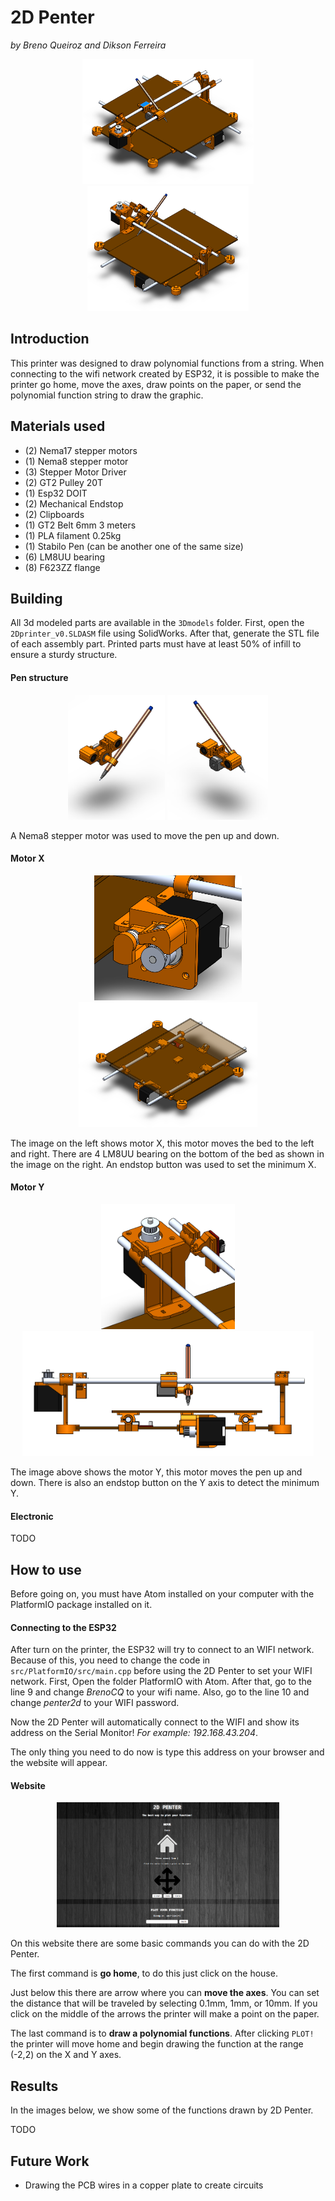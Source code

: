 # 2D Penter
_by Breno Queiroz and Dikson Ferreira_

<p align="center">
 <img src="https://github.com/Brenocq/2DPenter/blob/master/Images/IsometricView2.PNG" height="200">
 <img src="https://github.com/Brenocq/2DPenter/blob/master/Images/IsometricView1.PNG" height="200">
</p>

## Introduction
This printer was designed to draw polynomial functions from a string. When connecting to the wifi network created by ESP32, it is possible to make the printer go home, move the axes, draw points on the paper, or send the polynomial function string to draw the graphic.

## Materials used
 - (2) Nema17 stepper motors
 - (1) Nema8 stepper motor
 - (3) Stepper Motor Driver
 - (2) GT2 Pulley 20T
 - (1) Esp32 DOIT
 - (2) Mechanical Endstop
 - (2) Clipboards
 - (1) GT2 Belt 6mm 3 meters
 - (1) PLA filament 0.25kg
 - (1) Stabilo Pen (can be another one of the same size)
 - (6) LM8UU bearing
 - (8) F623ZZ flange

## Building
All 3d modeled parts are available in the `3Dmodels` folder. First, open the `2Dprinter_v0.SLDASM` file using SolidWorks. After that, generate the STL file of each assembly part. Printed parts must have at least 50% of infill to ensure a sturdy structure.

#### Pen structure
<p align="center">
 <img src="https://github.com/Brenocq/2DPenter/blob/master/Images/Car1.PNG" height="200">
 <img src="https://github.com/Brenocq/2DPenter/blob/master/Images/Car2.PNG" height="200">
</p>

A Nema8 stepper motor was used to move the pen up and down.

#### Motor X
<p align="center">
 <img src="https://github.com/Brenocq/2DPenter/blob/master/Images/MotorX.PNG" height="200">
 <img src="https://github.com/Brenocq/2DPenter/blob/master/Images/IsometricBottom.PNG" height="200">
</p>

The image on the left shows motor X, this motor moves the bed to the left and right. There are 4 LM8UU bearing on the bottom of the bed as shown in the image on the right. An endstop button was used to set the minimum X.

#### Motor Y
<p align="center">
  <img src="https://github.com/Brenocq/2DPenter/blob/master/Images/MotorY.PNG" height="200">
  <img src="https://github.com/Brenocq/2DPenter/blob/master/Images/FrontView.PNG" height="200">
</p>

The image above shows the motor Y, this motor moves the pen up and down. There is also an endstop button on the Y axis to detect the minimum Y.

#### Electronic
TODO

## How to use
Before going on, you must have Atom installed on your computer with the PlatformIO package installed on it.
#### Connecting to the ESP32
After turn on the printer, the ESP32 will try to connect to an WIFI network. Because of this, you need to change the code in `src/PlatformIO/src/main.cpp` before using the 2D Penter to set your WIFI network. First, Open the folder PlatformIO with Atom. After that, go to the line 9 and change _BrenoCQ_ to your wifi name. Also, go to the line 10 and change _penter2d_ to your WIFI password.

Now the 2D Penter will automatically connect to the WIFI and show its address on the Serial Monitor! _For example: 192.168.43.204_.

The only thing you need to do now is type this address on your browser and the website will appear.

#### Website
<p align="center">
  <img src="https://github.com/Brenocq/2DPenter/blob/master/Images/2dPenterWebsite.png" height="200">
</p>
On this website there are some basic commands you can do with the 2D Penter.

The first command is **go home**, to do this just click on the house.

Just below this there are arrow where you can **move the axes**. You can set the distance that will be traveled by selecting 0.1mm, 1mm, or 10mm. If you click on the middle of the arrows the printer will make a point on the paper.

The last command is to **draw a polynomial functions**. After clicking `PLOT!` the printer will move home and begin drawing the function at the range (-2,2) on the X and Y axes.


## Results
In the images below, we show some of the functions drawn by 2D Penter.

TODO

## Future Work
- Drawing the PCB wires in a copper plate to create circuits
